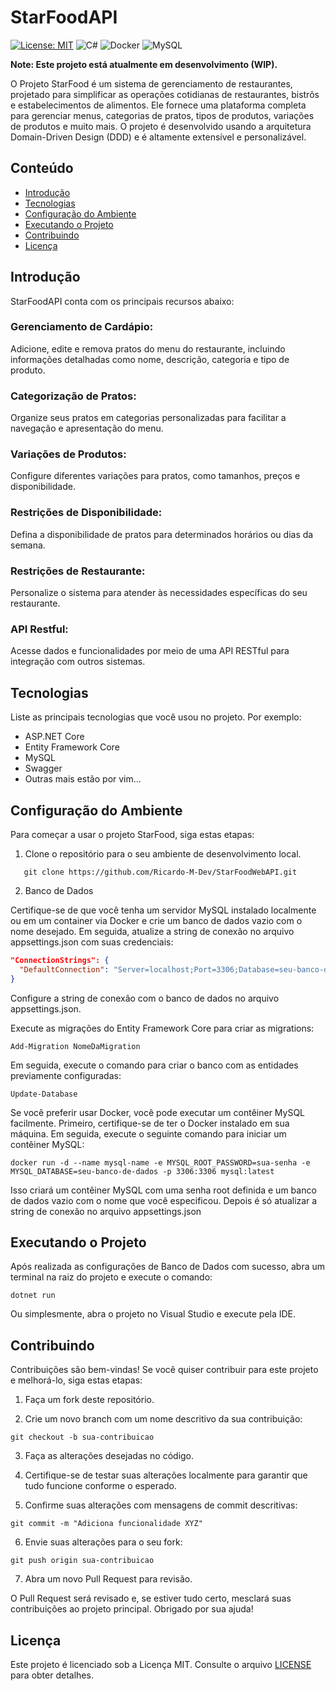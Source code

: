 # StarFoodAPI

[![License: MIT](https://img.shields.io/badge/License-MIT-yellow.svg)](https://opensource.org/licenses/MIT) ![C#](https://img.shields.io/badge/C%23-7.0-blue.svg) ![Docker](https://img.shields.io/badge/Docker-4.20.0-blue.svg) ![MySQL](https://img.shields.io/badge/MySQL-8.0-blue.svg)

**Note: Este projeto está atualmente em desenvolvimento (WIP).**

O Projeto StarFood é um sistema de gerenciamento de restaurantes, projetado para simplificar as operações cotidianas de restaurantes, bistrôs e estabelecimentos de alimentos. Ele fornece uma plataforma completa para gerenciar menus, categorias de pratos, tipos de produtos, variações de produtos e muito mais. O projeto é desenvolvido usando a arquitetura Domain-Driven Design (DDD) e é altamente extensível e personalizável.

## Conteúdo

- [Introdução](#introdução)
- [Tecnologias](#tecnologias)
- [Configuração do Ambiente](#configuração-do-ambiente)
- [Executando o Projeto](#executando-o-projeto)
- [Contribuindo](#contribuindo)
- [Licença](#licença)

## Introdução

StarFoodAPI conta com os principais recursos abaixo:

### Gerenciamento de Cardápio:
Adicione, edite e remova pratos do menu do restaurante, incluindo informações detalhadas como nome, descrição, categoria e tipo de produto.

### Categorização de Pratos: 
Organize seus pratos em categorias personalizadas para facilitar a navegação e apresentação do menu.

### Variações de Produtos: 
Configure diferentes variações para pratos, como tamanhos, preços e disponibilidade.

### Restrições de Disponibilidade: 
Defina a disponibilidade de pratos para determinados horários ou dias da semana.

### Restrições de Restaurante: 
Personalize o sistema para atender às necessidades específicas do seu restaurante.

### API Restful: 
Acesse dados e funcionalidades por meio de uma API RESTful para integração com outros sistemas.

## Tecnologias

Liste as principais tecnologias que você usou no projeto. Por exemplo:

- ASP.NET Core
- Entity Framework Core
- MySQL
- Swagger
- Outras mais estão por vim...

## Configuração do Ambiente

Para começar a usar o projeto StarFood, siga estas etapas:

1. Clone o repositório para o seu ambiente de desenvolvimento local.

```shell
   git clone https://github.com/Ricardo-M-Dev/StarFoodWebAPI.git
```

2. Banco de Dados

Certifique-se de que você tenha um servidor MySQL instalado localmente ou em um container via Docker e crie um banco de dados vazio com o nome desejado. Em seguida, atualize a string de conexão no arquivo appsettings.json com suas credenciais:

```json
"ConnectionStrings": {
  "DefaultConnection": "Server=localhost;Port=3306;Database=seu-banco-de-dados;User=seu-usuario;Password=sua-senha;"
}
```

Configure a string de conexão com o banco de dados no arquivo appsettings.json.

Execute as migrações do Entity Framework Core para criar as migrations:

```shell
Add-Migration NomeDaMigration
```

Em seguida, execute o comando para criar o banco com as entidades previamente configuradas:

```shell
Update-Database
```

Se você preferir usar Docker, você pode executar um contêiner MySQL facilmente. Primeiro, certifique-se de ter o Docker instalado em sua máquina. Em seguida, execute o seguinte comando para iniciar um contêiner MySQL:

```shell
docker run -d --name mysql-name -e MYSQL_ROOT_PASSWORD=sua-senha -e MYSQL_DATABASE=seu-banco-de-dados -p 3306:3306 mysql:latest
```
Isso criará um contêiner MySQL com uma senha root definida e um banco de dados vazio com o nome que você especificou. Depois é só atualizar a string de conexão no arquivo appsettings.json

## Executando o Projeto

Após realizada as configurações de Banco de Dados com sucesso, abra um terminal na raiz do projeto e execute o comando:

```shell
dotnet run
```

Ou simplesmente, abra o projeto no Visual Studio e execute pela IDE.

## Contribuindo

Contribuições são bem-vindas! Se você quiser contribuir para este projeto e melhorá-lo, siga estas etapas:

1. Faça um fork deste repositório.

2. Crie um novo branch com um nome descritivo da sua contribuição:

```shell
git checkout -b sua-contribuicao
```

3. Faça as alterações desejadas no código.

4. Certifique-se de testar suas alterações localmente para garantir que tudo funcione conforme o esperado.

5. Confirme suas alterações com mensagens de commit descritivas:

```shell
git commit -m "Adiciona funcionalidade XYZ"
```

6. Envie suas alterações para o seu fork:

```shell
git push origin sua-contribuicao
```

7. Abra um novo Pull Request para revisão.

O Pull Request será revisado e, se estiver tudo certo, mesclará suas contribuições ao projeto principal. Obrigado por sua ajuda!


## Licença

Este projeto é licenciado sob a Licença MIT. Consulte o arquivo [LICENSE](LICENSE) para obter detalhes.